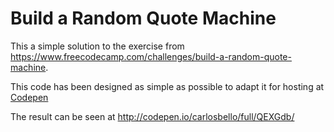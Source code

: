 # Build a Random Quote Machine

This a simple solution to the exercise from https://www.freecodecamp.com/challenges/build-a-random-quote-machine.

This code has been designed as simple as possible to adapt it for hosting at [Codepen](http://codepen.io)

The result can be seen at http://codepen.io/carlosbello/full/QEXGdb/
